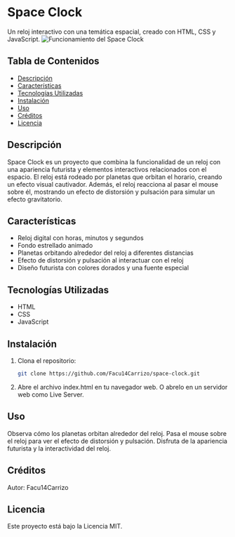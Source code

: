 # Space Clock

Un reloj interactivo con una temática espacial, creado con HTML, CSS y JavaScript.
![Funcionamiento del Space Clock](assets/space-clock.gif)

## Tabla de Contenidos
- [Descripción](#descripción)
- [Características](#características)
- [Tecnologías Utilizadas](#tecnologías-utilizadas)
- [Instalación](#instalación)
- [Uso](#uso)
- [Créditos](#créditos)
- [Licencia](#licencia)

## Descripción

Space Clock es un proyecto que combina la funcionalidad de un reloj con una apariencia futurista y elementos interactivos relacionados con el espacio. El reloj está rodeado por planetas que orbitan el horario, creando un efecto visual cautivador. Además, el reloj reacciona al pasar el mouse sobre él, mostrando un efecto de distorsión y pulsación para simular un efecto gravitatorio.


## Características

- Reloj digital con horas, minutos y segundos
- Fondo estrellado animado
- Planetas orbitando alrededor del reloj a diferentes distancias
- Efecto de distorsión y pulsación al interactuar con el reloj
- Diseño futurista con colores dorados y una fuente especial

## Tecnologías Utilizadas

- HTML
- CSS
- JavaScript

## Instalación

1. Clona el repositorio:
   ```bash
   git clone https://github.com/Facu14Carrizo/space-clock.git
   
2. Abre el archivo index.html en tu navegador web.
   O abrelo en un servidor web como Live Server.
## Uso

Observa cómo los planetas orbitan alrededor del reloj.
Pasa el mouse sobre el reloj para ver el efecto de distorsión y pulsación.
Disfruta de la apariencia futurista y la interactividad del reloj.

## Créditos
Autor: Facu14Carrizo

## Licencia
Este proyecto está bajo la Licencia MIT.
